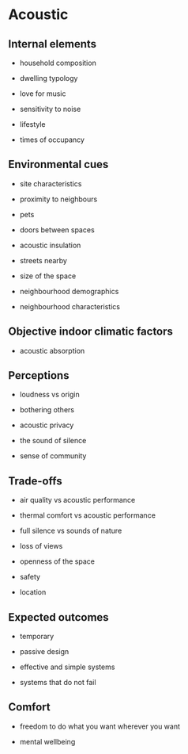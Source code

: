# Acoustic

## Internal elements

* household composition

* dwelling typology

* love for music

* sensitivity to noise

* lifestyle

* times of occupancy





## Environmental cues

* site characteristics

* proximity to neighbours

* pets

* doors between spaces

* acoustic insulation

* streets nearby

* size of the space

* neighbourhood demographics

* neighbourhood characteristics






## Objective indoor climatic factors

* acoustic absorption


## Perceptions

* loudness vs origin

* bothering others

* acoustic privacy

* the sound of silence

* sense of community


## Trade-offs


* air quality vs acoustic performance

* thermal comfort vs acoustic performance

* full silence vs sounds of nature

* loss of views

* openness of the space

* safety

* location



## Expected outcomes

* temporary

* passive design

* effective and simple systems

* systems that do not fail



## Comfort

* freedom to do what you want wherever you want

* mental wellbeing



